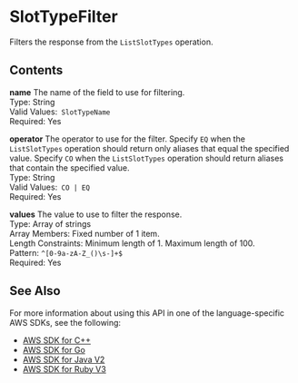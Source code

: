 # SlotTypeFilter<a name="API_SlotTypeFilter"></a>

Filters the response from the `ListSlotTypes` operation\.

## Contents<a name="API_SlotTypeFilter_Contents"></a>

 **name**   <a name="lexv2-Type-SlotTypeFilter-name"></a>
The name of the field to use for filtering\.  
Type: String  
Valid Values:` SlotTypeName`   
Required: Yes

 **operator**   <a name="lexv2-Type-SlotTypeFilter-operator"></a>
The operator to use for the filter\. Specify `EQ` when the `ListSlotTypes` operation should return only aliases that equal the specified value\. Specify `CO` when the `ListSlotTypes` operation should return aliases that contain the specified value\.  
Type: String  
Valid Values:` CO | EQ`   
Required: Yes

 **values**   <a name="lexv2-Type-SlotTypeFilter-values"></a>
The value to use to filter the response\.  
Type: Array of strings  
Array Members: Fixed number of 1 item\.  
Length Constraints: Minimum length of 1\. Maximum length of 100\.  
Pattern: `^[0-9a-zA-Z_()\s-]+$`   
Required: Yes

## See Also<a name="API_SlotTypeFilter_SeeAlso"></a>

For more information about using this API in one of the language\-specific AWS SDKs, see the following:
+  [AWS SDK for C\+\+](https://docs.aws.amazon.com/goto/SdkForCpp/models.lex.v2-2020-08-07/SlotTypeFilter) 
+  [AWS SDK for Go](https://docs.aws.amazon.com/goto/SdkForGoV1/models.lex.v2-2020-08-07/SlotTypeFilter) 
+  [AWS SDK for Java V2](https://docs.aws.amazon.com/goto/SdkForJavaV2/models.lex.v2-2020-08-07/SlotTypeFilter) 
+  [AWS SDK for Ruby V3](https://docs.aws.amazon.com/goto/SdkForRubyV3/models.lex.v2-2020-08-07/SlotTypeFilter) 